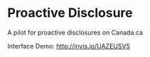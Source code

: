 # Proactive Disclosure

A pilot for proactive disclosures on Canada.ca

Interface Demo: http://invis.io/UAZEUSV5